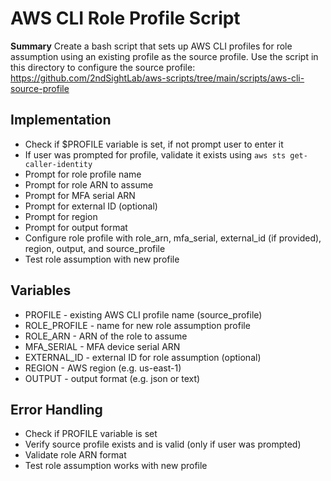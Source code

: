 # AWS CLI Role Profile Script

__Summary__
Create a bash script that sets up AWS CLI profiles for role assumption using an existing profile as the source profile. Use the script in this directory to configure the source profile: 
https://github.com/2ndSightLab/aws-scripts/tree/main/scripts/aws-cli-source-profile


## Implementation
- Check if $PROFILE variable is set, if not prompt user to enter it
- If user was prompted for profile, validate it exists using `aws sts get-caller-identity`
- Prompt for role profile name
- Prompt for role ARN to assume
- Prompt for MFA serial ARN
- Prompt for external ID (optional)
- Prompt for region
- Prompt for output format
- Configure role profile with role_arn, mfa_serial, external_id (if provided), region, output, and source_profile
- Test role assumption with new profile

## Variables
- PROFILE - existing AWS CLI profile name (source_profile)
- ROLE_PROFILE - name for new role assumption profile
- ROLE_ARN - ARN of the role to assume
- MFA_SERIAL - MFA device serial ARN
- EXTERNAL_ID - external ID for role assumption (optional)
- REGION - AWS region (e.g. us-east-1)
- OUTPUT - output format (e.g. json or text)

## Error Handling
- Check if PROFILE variable is set
- Verify source profile exists and is valid (only if user was prompted)
- Validate role ARN format
- Test role assumption works with new profile
